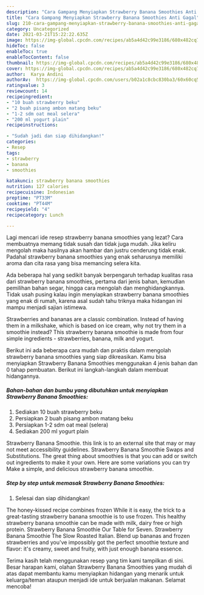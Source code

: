 ```yaml
---
description: "Cara Gampang Menyiapkan Strawberry Banana Smoothies Anti Gagal"
title: "Cara Gampang Menyiapkan Strawberry Banana Smoothies Anti Gagal"
slug: 210-cara-gampang-menyiapkan-strawberry-banana-smoothies-anti-gagal
category: Uncategorized
date: 2021-03-21T15:22:22.635Z
image: https://img-global.cpcdn.com/recipes/ab5a4d42c99e3186/680x482cq70/strawberry-banana-smoothies-foto-resep-utama.jpg
hideToc: false
enableToc: true
enableTocContent: false
thumbnail: https://img-global.cpcdn.com/recipes/ab5a4d42c99e3186/680x482cq70/strawberry-banana-smoothies-foto-resep-utama.jpg
cover: https://img-global.cpcdn.com/recipes/ab5a4d42c99e3186/680x482cq70/strawberry-banana-smoothies-foto-resep-utama.jpg
author:  Karya Andini
authorAv:  https://img-global.cpcdn.com/users/b02a1c8cbc830ba3/60x60cq50/avatar.jpg
ratingvalue: 3
reviewcount: 14
recipeingredient:
- "10 buah strawberry beku"
- "2 buah pisang ambon matang beku"
- "1-2 sdm oat meal selera"
- "200 ml yogurt plain"
recipeinstructions:

- "Sudah jadi dan siap dihidangkan!"
categories:
- Resep
tags:
- strawberry
- banana
- smoothies

katakunci: strawberry banana smoothies 
nutrition: 127 calories
recipecuisine: Indonesian
preptime: "PT33M"
cooktime: "PT44M"
recipeyield: "4"
recipecategory: Lunch

---
```



Lagi mencari ide resep strawberry banana smoothies yang lezat? Cara membuatnya memang tidak susah dan tidak juga mudah. Jika keliru mengolah maka hasilnya akan hambar dan justru cenderung tidak enak. Padahal strawberry banana smoothies yang enak seharusnya memiliki aroma dan cita rasa yang bisa memancing selera kita.


Ada beberapa hal yang sedikit banyak berpengaruh terhadap kualitas rasa dari strawberry banana smoothies, pertama dari jenis bahan, kemudian pemilihan bahan segar, hingga cara mengolah dan menghidangkannya. Tidak usah pusing kalau ingin menyiapkan strawberry banana smoothies yang enak di rumah, karena asal sudah tahu triknya maka hidangan ini mampu menjadi sajian istimewa.

Strawberries and bananas are a classic combination. Instead of having them in a milkshake, which is based on ice cream, why not try them in a smoothie instead? This strawberry banana smoothie is made from four simple ingredients - strawberries, banana, milk and yogurt.


Berikut ini ada beberapa cara mudah dan praktis dalam mengolah strawberry banana smoothies yang siap dikreasikan. Kamu bisa menyiapkan Strawberry Banana Smoothies menggunakan 4 jenis bahan dan 0 tahap pembuatan. Berikut ini langkah-langkah dalam membuat hidangannya.

<!--inarticleads1-->

##### Bahan-bahan dan bumbu yang dibutuhkan untuk menyiapkan Strawberry Banana Smoothies:

1. Sediakan 10 buah strawberry beku
1. Persiapkan 2 buah pisang ambon matang beku
1. Persiapkan 1-2 sdm oat meal (selera)
1. Sediakan 200 ml yogurt plain


Strawberry Banana Smoothie. this link is to an external site that may or may not meet accessibility guidelines. Strawberry Banana Smoothie Swaps and Substitutions. The great thing about smoothies is that you can add or switch out ingredients to make it your own. Here are some variations you can try Make a simple, and delicious strawberry banana smoothie. 

<!--inarticleads2-->

##### Step by step untuk memasak Strawberry Banana Smoothies:


1. Selesai dan siap dihidangkan!

The honey-kissed recipe combines frozen While it is easy, the trick to a great-tasting strawberry banana smoothie is to use frozen. This healthy strawberry banana smoothie can be made with milk, dairy free or high protein. Strawberry Banana Smoothie Our Table for Seven. Strawberry Banana Smoothie The Slow Roasted Italian. Blend up bananas and frozen strawberries and you&#39;ve impossibly got the perfect smoothie texture and flavor: it&#39;s creamy, sweet and fruity, with just enough banana essence. 

Terima kasih telah menggunakan resep yang tim kami tampilkan di sini. Besar harapan kami, olahan Strawberry Banana Smoothies yang mudah di atas dapat membantu kamu menyiapkan hidangan yang menarik untuk keluarga/teman ataupun menjadi ide untuk berjualan makanan. Selamat mencoba!
